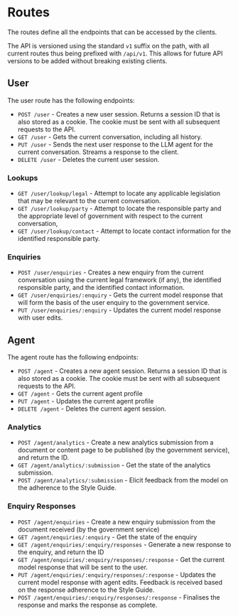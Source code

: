 # Routes

The routes define all the endpoints that can be accessed by the clients.

The API is versioned using the standard `v1` suffix on the path, with all current routes thus being prefixed with `/api/v1`. This allows for future API versions to be added without breaking existing clients.

## User

The user route has the following endpoints:

- `POST /user` - Creates a new user session. Returns a session ID that is also stored as a cookie. The cookie must be sent with all subsequent requests to the API.
- `GET /user` - Gets the current conversation, including all history.
- `PUT /user` - Sends the next user response to the LLM agent for the current conversation. Streams a response to the client.
- `DELETE /user` - Deletes the current user session.

### Lookups

- `GET /user/lookup/legal` - Attempt to locate any applicable legislation that may be relevant to the current conversation.
- `GET /user/lookup/party` - Attempt to locate the responsible party and the appropriate level of government with respect to the current conversation,
- `GET /user/lookup/contact` - Attempt to locate contact information for the identified responsible party.

### Enquiries

- `POST /user/enquiries` - Creates a new enquiry from the current conversation using the current legal framework (if any), the identified responsible party, and the identified contact information.
- `GET /user/enquiries/:enquiry` - Gets the current model response that will form the basis of the user enquiry to the government service.
- `PUT /user/enquiries/:enquiry` - Updates the current model response with user edits.

## Agent

The agent route has the following endpoints:

- `POST /agent` - Creates a new agent session. Returns a session ID that is also stored as a cookie. The cookie must be sent with all subsequent requests to the API.
- `GET /agent` - Gets the current agent profile
- `PUT /agent` - Updates the current agent profile
- `DELETE /agent` - Deletes the current agent session.

### Analytics

- `POST /agent/analytics` - Create a new analytics submission from a document or content page to be published (by the government service), and return the ID.
- `GET /agent/analytics/:submission` - Get the state of the analytics submission.
- `POST /agent/analytics/:submission` - Elicit feedback from the model on the adherence to the Style Guide.

### Enquiry Responses

- `POST /agent/enquiries` - Create a new enquiry submission from the document received (by the government service)
- `GET /agent/enquiries/:enquiry` - Get the state of the enquiry
- `GET /agent/enquiries/:enquiry/responses` - Generate a new response to the enquiry, and return the ID
- `GET /agent/enquiries/:enquiry/responses/:response` - Get the current model response that will be sent to the user.
- `PUT /agent/enquiries/:enquiry/responses/:response` - Updates the current model response with agent edits. Feedback is received based on the response adherence to the Style Guide.
- `POST /agent/enquiries/:enquiry/responses/:response` - Finalises the response and marks the response as complete.
